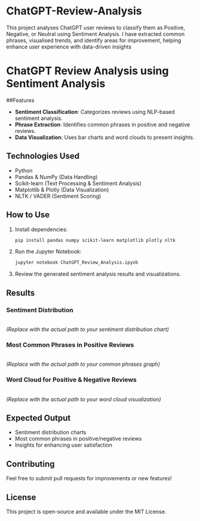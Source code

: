 # ChatGPT-Review-Analysis
This project analyses ChatGPT user reviews to classify them as Positive, Negative, or Neutral using Sentiment Analysis. I have extracted common phrases, visualised trends, and identify areas for improvement, helping enhance user experience with data-driven insights
# ChatGPT Review Analysis using Sentiment Analysis

##Features
- **Sentiment Classification**: Categorizes reviews using NLP-based sentiment analysis.
- **Phrase Extraction**: Identifies common phrases in positive and negative reviews.
- **Data Visualization**: Uses bar charts and word clouds to present insights.

## Technologies Used

- Python
- Pandas & NumPy (Data Handling)
- Scikit-learn (Text Processing & Sentiment Analysis)
- Matplotlib & Plotly (Data Visualization)
- NLTK / VADER (Sentiment Scoring)

## How to Use

1. Install dependencies:
   ```sh
   pip install pandas numpy scikit-learn matplotlib plotly nltk
   ```
2. Run the Jupyter Notebook:
   ```sh
   jupyter notebook ChatGPT_Review_Analysis.ipynb
   ```
3. Review the generated sentiment analysis results and visualizations.

## Results

### Sentiment Distribution

\
*(Replace with the actual path to your sentiment distribution chart)*

### Most Common Phrases in Positive Reviews

\
*(Replace with the actual path to your common phrases graph)*

### Word Cloud for Positive & Negative Reviews

\
*(Replace with the actual path to your word cloud visualization)*

## Expected Output

- Sentiment distribution charts
- Most common phrases in positive/negative reviews
- Insights for enhancing user satisfaction

## Contributing

Feel free to submit pull requests for improvements or new features!

## License

This project is open-source and available under the MIT License.

